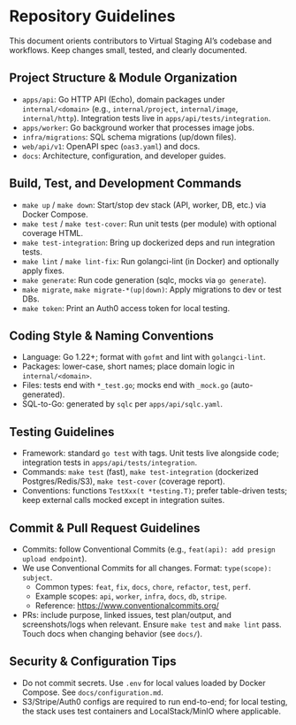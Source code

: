 # Repository Guidelines

This document orients contributors to Virtual Staging AI’s codebase and workflows. Keep changes small, tested, and clearly documented.

## Project Structure & Module Organization
- `apps/api`: Go HTTP API (Echo), domain packages under `internal/<domain>` (e.g., `internal/project`, `internal/image`, `internal/http`). Integration tests live in `apps/api/tests/integration`.
- `apps/worker`: Go background worker that processes image jobs.
- `infra/migrations`: SQL schema migrations (up/down files).
- `web/api/v1`: OpenAPI spec (`oas3.yaml`) and docs.
- `docs`: Architecture, configuration, and developer guides.

## Build, Test, and Development Commands
- `make up` / `make down`: Start/stop dev stack (API, worker, DB, etc.) via Docker Compose.
- `make test` / `make test-cover`: Run unit tests (per module) with optional coverage HTML.
- `make test-integration`: Bring up dockerized deps and run integration tests.
- `make lint` / `make lint-fix`: Run golangci-lint (in Docker) and optionally apply fixes.
- `make generate`: Run code generation (sqlc, mocks via `go generate`).
- `make migrate`, `make migrate-*(up|down)`: Apply migrations to dev or test DBs.
- `make token`: Print an Auth0 access token for local testing.

## Coding Style & Naming Conventions
- Language: Go 1.22+; format with `gofmt` and lint with `golangci-lint`.
- Packages: lower-case, short names; place domain logic in `internal/<domain>`.
- Files: tests end with `*_test.go`; mocks end with `_mock.go` (auto-generated).
- SQL-to-Go: generated by `sqlc` per `apps/api/sqlc.yaml`.

## Testing Guidelines
- Framework: standard `go test` with tags. Unit tests live alongside code; integration tests in `apps/api/tests/integration`.
- Commands: `make test` (fast), `make test-integration` (dockerized Postgres/Redis/S3), `make test-cover` (coverage report).
- Conventions: functions `TestXxx(t *testing.T)`; prefer table-driven tests; keep external calls mocked except in integration suites.

## Commit & Pull Request Guidelines
- Commits: follow Conventional Commits (e.g., `feat(api): add presign upload endpoint`).
- We use Conventional Commits for all changes. Format: `type(scope): subject`.
  - Common types: `feat`, `fix`, `docs`, `chore`, `refactor`, `test`, `perf`.
  - Example scopes: `api`, `worker`, `infra`, `docs`, `db`, `stripe`.
  - Reference: https://www.conventionalcommits.org/
- PRs: include purpose, linked issues, test plan/output, and screenshots/logs when relevant. Ensure `make test` and `make lint` pass. Touch docs when changing behavior (see `docs/`).

## Security & Configuration Tips
- Do not commit secrets. Use `.env` for local values loaded by Docker Compose. See `docs/configuration.md`.
- S3/Stripe/Auth0 configs are required to run end-to-end; for local testing, the stack uses test containers and LocalStack/MinIO where applicable.
